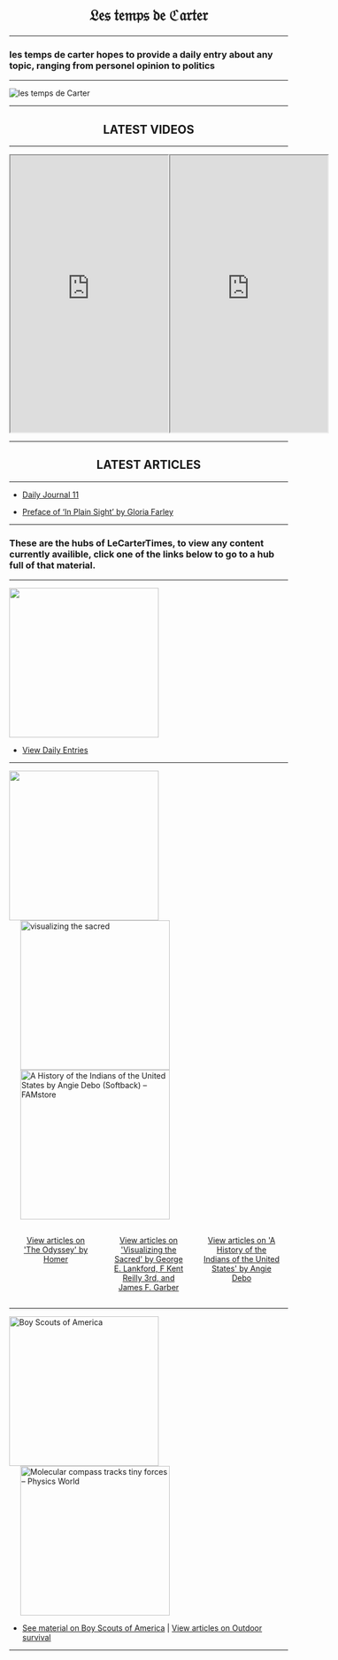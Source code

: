 <h1>𝔏𝔢𝔰 𝔱𝔢𝔪𝔭𝔰 𝔡𝔢 ℭ𝔞𝔯𝔱𝔢𝔯</h1>

<hr>

<h3>les temps de carter hopes to provide a daily entry about any topic, ranging from personel opinion to politics</h3>

<hr>

![les temps de Carter](https://github.com/LeCarterTimes/LeCarterTimes.github.io/assets/149635328/7b91fa1d-1296-44d6-b7f4-f6cb2957cb00)
<hr>

 <h2>LATEST VIDEOS</h2>

<hr>

  <meta charset="UTF-8">

  <div class="video-container">
    <iframe width="285" height="500" src="https://youtube.com/embed/Q60hPIm0344?feature=share"></iframe>
    <iframe width="285" height="500" src="https://youtube.com/embed/ZTds8TV1a2Y?feature=share"></iframe>
  </div>

<hr>

 <h2>LATEST ARTICLES</h2>
<hr>


- [Daily Journal 11](https://lecartertimes.github.io/Ar:Je:Eleven.html)

- [Preface of ‘In Plain Sight’ by Gloria Farley](https://lecartertimes.github.io/Ar:Ips:preface.html)

<hr>

<h3>These are the hubs of LeCarterTimes, to view any content currently availible, click one of the links below to go to a hub full of that material.</h3>

<hr>

<img src="https://github.com/LeCarterTimes/LeCarterTimes.github.io/assets/149635328/2d3164d5-7985-4139-8b63-feb0fcee8a77" height="270" width="270"/> 

- [View Daily Entries](https://lecartertimes.github.io/Ar:Je:Hub.html)


<hr>


<img src="https://github.com/LeCarterTimes/LeCarterTimes.github.io/assets/149635328/16c084cf-f7b7-4cf0-a411-2ce94369d615" height="270" width="270"/> <img src="https://github.com/LeCarterTimes/LeCarterTimes.github.io/assets/149635328/94f6981d-7ae0-4e58-a52f-c1a091aee4a3" alt="visualizing the sacred" height="270" width="270" class="VTS"/> <img src="https://camo.githubusercontent.com/b6d54b090805dd786546a35ed6acd18360ee2984ef116f691c10d9eaadbc8e50/68747470733a2f2f73746f72652e66616d6f6b2e6f72672f63646e2f73686f702f70726f64756374732f393738303830363131383838385f6772616e64652e6a70673f763d31363433323132393639" alt="A History of the Indians of the United States by Angie Debo (Softback) –  FAMstore" height="270" width="270" class="HoIUS"/>

<div class="container">
  <a href="https://lecartertimes.github.io/Ar:To:Hub.html" class="block">View articles on 'The Odyssey' by Homer</a>
  <a href="https://lecartertimes.github.io/Ar:Vts:Hub.html" class="block">View articles on 'Visualizing the Sacred' by George E. Lankford, F Kent Reilly 3rd, and James F. Garber</a>
  <a href="https://lecartertimes.github.io/Ar:HoiUS:Hub.html" class="block">View articles on 'A History of the Indians of the United States' by Angie Debo</a>
</div>

<hr>

<img src="https://camo.githubusercontent.com/00d1930fd2568489b07f9df01ef9237585e1d8b1ce4f40510002069c3a9be64e/68747470733a2f2f75706c6f61642e77696b696d656469612e6f72672f77696b6970656469612f656e2f7468756d622f652f65352f426f795f53636f7574735f6f665f416d65726963615f636f72706f726174655f74726164656d61726b2e7376672f32323070782d426f795f53636f7574735f6f665f416d65726963615f636f72706f726174655f74726164656d61726b2e7376672e706e67" alt="Boy Scouts of America" height="270" width="270"/> <img src="https://physicsworld.com/wp-content/uploads/2021/04/compass-web-5803294_iStock_muffinmaker.jpg" alt="Molecular compass tracks tiny forces – Physics World" height="270" width="270" class="OTDRS"/>


- [See material on Boy Scouts of America](https://lecartertimes.github.io/ScoutingHub.html) |  [View articles on Outdoor survival](https://lecartertimes.github.io/Ar:Outdrs:Hub.html)         

<hr>

<style>
    .video-container {
      display: flex;
      margin-bottom: 10px;
    }
    h1 {

text-align: center;

}

h2 {

text-align: center;

}
    
  .VTS {

     padding-left: 20px;
    
   }

.OTDRS {

     padding-left: 20px;
    
   }

.HoIUS {

     padding-left: 20px;
    
   }

 .container {
  display: flex;
}

.block {
  flex: 1;
  margin: 5px;
  padding: 10px;
  text-align: center; /* Center-align text */
 
}


 
  </style>


